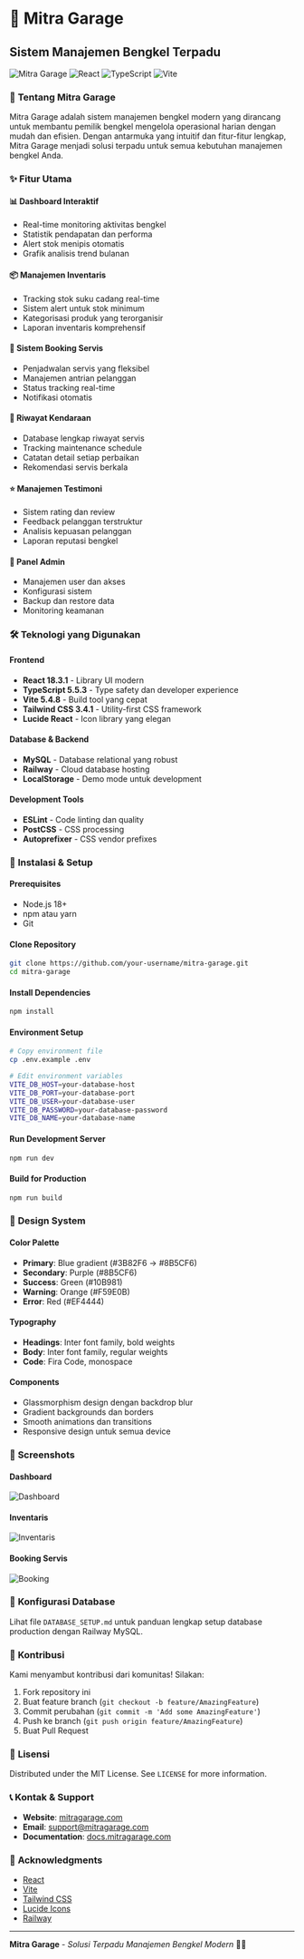# 🚗 Mitra Garage
## Sistem Manajemen Bengkel Terpadu

![Mitra Garage](https://img.shields.io/badge/Mitra%20Garage-v1.0.0-blue?style=for-the-badge&logo=car)
![React](https://img.shields.io/badge/React-18.3.1-61DAFB?style=for-the-badge&logo=react)
![TypeScript](https://img.shields.io/badge/TypeScript-5.5.3-3178C6?style=for-the-badge&logo=typescript)
![Vite](https://img.shields.io/badge/Vite-5.4.8-646CFF?style=for-the-badge&logo=vite)

### 🎯 **Tentang Mitra Garage**

Mitra Garage adalah sistem manajemen bengkel modern yang dirancang untuk membantu pemilik bengkel mengelola operasional harian dengan mudah dan efisien. Dengan antarmuka yang intuitif dan fitur-fitur lengkap, Mitra Garage menjadi solusi terpadu untuk semua kebutuhan manajemen bengkel Anda.

### ✨ **Fitur Utama**

#### 📊 **Dashboard Interaktif**
- Real-time monitoring aktivitas bengkel
- Statistik pendapatan dan performa
- Alert stok menipis otomatis
- Grafik analisis trend bulanan

#### 📦 **Manajemen Inventaris**
- Tracking stok suku cadang real-time
- Sistem alert untuk stok minimum
- Kategorisasi produk yang terorganisir
- Laporan inventaris komprehensif

#### 📅 **Sistem Booking Servis**
- Penjadwalan servis yang fleksibel
- Manajemen antrian pelanggan
- Status tracking real-time
- Notifikasi otomatis

#### 🚗 **Riwayat Kendaraan**
- Database lengkap riwayat servis
- Tracking maintenance schedule
- Catatan detail setiap perbaikan
- Rekomendasi servis berkala

#### ⭐ **Manajemen Testimoni**
- Sistem rating dan review
- Feedback pelanggan terstruktur
- Analisis kepuasan pelanggan
- Laporan reputasi bengkel

#### 🔧 **Panel Admin**
- Manajemen user dan akses
- Konfigurasi sistem
- Backup dan restore data
- Monitoring keamanan

### 🛠️ **Teknologi yang Digunakan**

#### **Frontend**
- **React 18.3.1** - Library UI modern
- **TypeScript 5.5.3** - Type safety dan developer experience
- **Vite 5.4.8** - Build tool yang cepat
- **Tailwind CSS 3.4.1** - Utility-first CSS framework
- **Lucide React** - Icon library yang elegan

#### **Database & Backend**
- **MySQL** - Database relational yang robust
- **Railway** - Cloud database hosting
- **LocalStorage** - Demo mode untuk development

#### **Development Tools**
- **ESLint** - Code linting dan quality
- **PostCSS** - CSS processing
- **Autoprefixer** - CSS vendor prefixes

### 🚀 **Instalasi & Setup**

#### **Prerequisites**
- Node.js 18+ 
- npm atau yarn
- Git

#### **Clone Repository**
```bash
git clone https://github.com/your-username/mitra-garage.git
cd mitra-garage
```

#### **Install Dependencies**
```bash
npm install
```

#### **Environment Setup**
```bash
# Copy environment file
cp .env.example .env

# Edit environment variables
VITE_DB_HOST=your-database-host
VITE_DB_PORT=your-database-port
VITE_DB_USER=your-database-user
VITE_DB_PASSWORD=your-database-password
VITE_DB_NAME=your-database-name
```

#### **Run Development Server**
```bash
npm run dev
```

#### **Build for Production**
```bash
npm run build
```

### 🎨 **Design System**

#### **Color Palette**
- **Primary**: Blue gradient (#3B82F6 → #8B5CF6)
- **Secondary**: Purple (#8B5CF6)
- **Success**: Green (#10B981)
- **Warning**: Orange (#F59E0B)
- **Error**: Red (#EF4444)

#### **Typography**
- **Headings**: Inter font family, bold weights
- **Body**: Inter font family, regular weights
- **Code**: Fira Code, monospace

#### **Components**
- Glassmorphism design dengan backdrop blur
- Gradient backgrounds dan borders
- Smooth animations dan transitions
- Responsive design untuk semua device

### 📱 **Screenshots**

#### Dashboard
![Dashboard](./screenshots/dashboard.png)

#### Inventaris
![Inventaris](./screenshots/inventory.png)

#### Booking Servis
![Booking](./screenshots/booking.png)

### 🔧 **Konfigurasi Database**

Lihat file `DATABASE_SETUP.md` untuk panduan lengkap setup database production dengan Railway MySQL.

### 🤝 **Kontribusi**

Kami menyambut kontribusi dari komunitas! Silakan:

1. Fork repository ini
2. Buat feature branch (`git checkout -b feature/AmazingFeature`)
3. Commit perubahan (`git commit -m 'Add some AmazingFeature'`)
4. Push ke branch (`git push origin feature/AmazingFeature`)
5. Buat Pull Request

### 📄 **Lisensi**

Distributed under the MIT License. See `LICENSE` for more information.

### 📞 **Kontak & Support**

- **Website**: [mitragarage.com](https://mitragarage.com)
- **Email**: support@mitragarage.com
- **Documentation**: [docs.mitragarage.com](https://docs.mitragarage.com)

### 🙏 **Acknowledgments**

- [React](https://reactjs.org/)
- [Vite](https://vitejs.dev/)
- [Tailwind CSS](https://tailwindcss.com/)
- [Lucide Icons](https://lucide.dev/)
- [Railway](https://railway.app/)

---

**Mitra Garage** - *Solusi Terpadu Manajemen Bengkel Modern* 🚗✨

